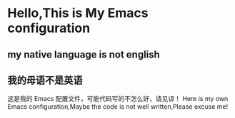 # Hello,This is My Emacs configuration

## my native language is not english
## 我的母语不是英语

这是我的 Emacs 配置文件，可能代码写的不怎么好，请见谅！
Here is my own Emacs configuration,Maybe the code is not well written,Please excuse me!
